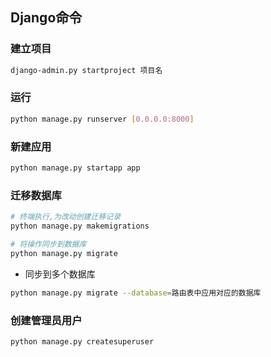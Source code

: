 <!--
 * @Description: 
 * @Version: 1.0
 * @Autor: DaLao
 * @Email: dalao_li@163.com
 * @Date: 2021-01-28 22:29:34
 * @LastEditors: DaLao
 * @LastEditTime: 2022-03-27 23:20:41
-->

## Django命令


### 建立项目

```sh
django-admin.py startproject 项目名
```


### 运行

```sh
python manage.py runserver [0.0.0.0:8000]
```


### 新建应用

```sh
python manage.py startapp app
```


### 迁移数据库

```sh
# 终端执行,为改动创建迁移记录
python manage.py makemigrations

# 将操作同步到数据库
python manage.py migrate
```
- 同步到多个数据库

```sh
python manage.py migrate --database=路由表中应用对应的数据库
```


### 创建管理员用户

```sh
python manage.py createsuperuser
```